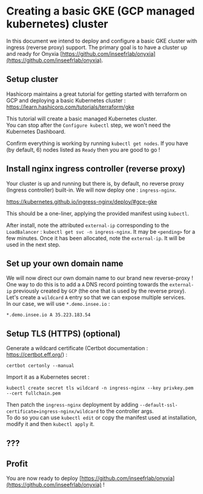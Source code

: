 # Creating a basic GKE (GCP managed kubernetes) cluster

In this document we intend to deploy and configure a basic GKE cluster with ingress (reverse proxy) support. The primary goal is to have a cluster up and ready for Onyxia [https://github.com/inseefrlab/onyxia](https://github.com/inseefrlab/onyxia).

## Setup cluster

Hashicorp maintains a great tutorial for getting started with terraform on GCP and deploying a basic Kubernetes cluster :  
https://learn.hashicorp.com/tutorials/terraform/gke

This tutorial will create a basic managed Kubernetes cluster.  
You can stop after the `Configure kubectl` step, we won't need the Kubernetes Dashboard.

Confirm everything is working by running `kubectl get nodes`. If you have (by default, 6) nodes listed as `Ready` then you are good to go !

## Install nginx ingress controller (reverse proxy)

Your cluster is up and running but there is, by default, no reverse proxy (Ingress controller) built-in. We will now deploy one : `ingress-nginx`.

https://kubernetes.github.io/ingress-nginx/deploy/#gce-gke

This should be a one-liner, applying the provided manifest using `kubectl`. 

After install, note the attributed `external-ip` corresponding to the `LoadBalancer` : `kubectl get svc -n ingress-nginx`. It may be `<pending>` for a few minutes. Once it has been allocated, note the `external-ip`. It will be used in the next step.

## Set up your own domain name

We will now direct our own domain name to our brand new reverse-proxy !  
One way to do this is to add a `A` DNS record pointing towards the `external-ip` previously created by `GCP` (the one that is used by the reverse proxy). Let's create a `wildcard` `A` entry so that we can expose multiple services.  
In our case, we will use `*.demo.insee.io` :

```DNS
*.demo.insee.io A 35.223.183.54
```

## Setup TLS (HTTPS) (optional)

Generate a wildcard certificate (Certbot documentation : https://certbot.eff.org/) :

```
certbot certonly --manual
```

Import it as a Kubernetes secret :

```
kubectl create secret tls wildcard -n ingress-nginx --key privkey.pem --cert fullchain.pem
```

Then patch the `ingress-nginx` deployment by adding `--default-ssl-certificate=ingress-nginx/wildcard` to the controller args.  
To do so you can use `kubectl edit` or copy the manifest used at installation, modify it and then `kubectl apply` it.

## ???

## Profit

You are now ready to deploy [https://github.com/inseefrlab/onyxia](https://github.com/inseefrlab/onyxia) !
